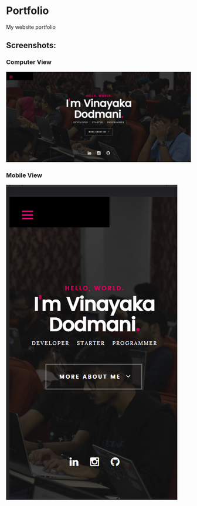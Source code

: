 # Portfolio
My website portfolio

## Screenshots:
### Computer View
![alt text](https://github.com/VINAYAKADODMANI/portfolio/blob/main/desktop_view.png)

### Mobile View
![alt text](https://github.com/VINAYAKADODMANI/portfolio/blob/main/mobile_view.png)


